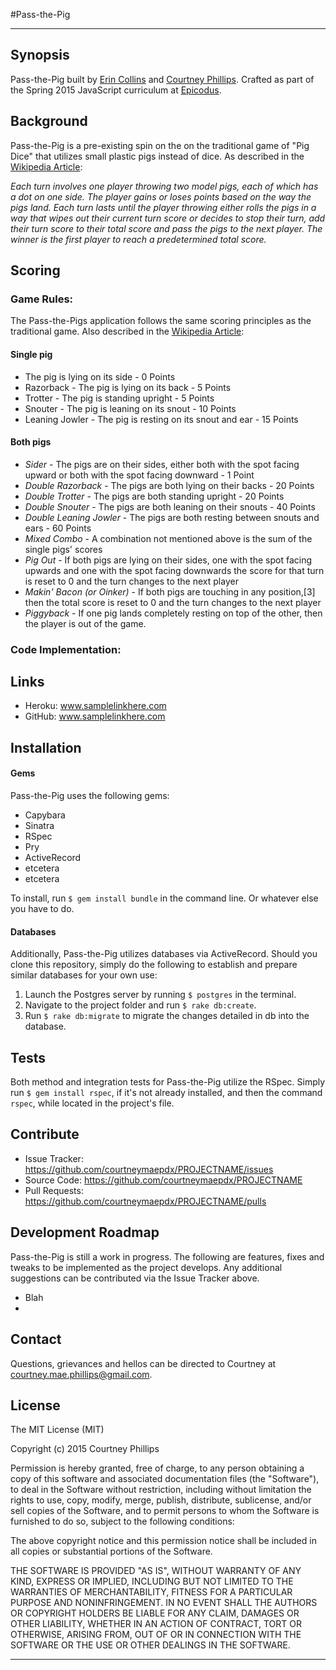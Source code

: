 #Pass-the-Pig

---

## Synopsis

Pass-the-Pig built by [Erin Collins](https://github.com/theeerincollins) and [Courtney Phillips](https://github.com/courtneymaepdx). Crafted as part of the Spring 2015 JavaScript curriculum at [Epicodus](https://www.epicodus.com/).

## Background

Pass-the-Pig is a pre-existing spin on the on the traditional game of "Pig Dice" that utilizes small plastic pigs instead of dice. As described in the [Wikipedia Article](http://en.wikipedia.org/wiki/Pass_the_Pigs): 

*Each turn involves one player throwing two model pigs, each of which has a dot on one side. The player gains or loses points based on the way the pigs land. Each turn lasts until the player throwing either rolls the pigs in a way that wipes out their current turn score or decides to stop their turn, add their turn score to their total score and pass the pigs to the next player. The winner is the first player to reach a predetermined total score.*

## Scoring

### Game Rules:

The Pass-the-Pigs application follows the same scoring principles as the traditional game. Also described in the [Wikipedia Article](http://en.wikipedia.org/wiki/Pass_the_Pigs): 

#### Single pig
  -   The pig is lying on its side - 0 Points
  -   Razorback - The pig is lying on its back - 5 Points
  -   Trotter - The pig is standing upright - 5 Points
  -   Snouter - The pig is leaning on its snout - 10 Points
  -   Leaning Jowler - The pig is resting on its snout and ear - 15 Points
  
#### Both pigs
  -   _Sider_ - The pigs are on their sides, either both with the spot facing upward or both with the spot facing downward - 1 Point
  -   _Double Razorback_ - The pigs are both lying on their backs - 20 Points
  -   _Double Trotter_ - The pigs are both standing upright - 20 Points
  -   _Double Snouter_ - The pigs are both leaning on their snouts - 40 Points
  -   _Double Leaning Jowler_ - The pigs are both resting between snouts and ears - 60 Points
  -   _Mixed Combo_ - A combination not mentioned above is the sum of the single pigs' scores
  -   _Pig Out_ - If both pigs are lying on their sides, one with the spot facing upwards and one with the spot facing downwards the score for that turn is reset to 0 and the turn changes to the next player
  -   _Makin' Bacon (or Oinker)_ - If both pigs are touching in any position,[3] then the total score is reset to 0 and the turn changes to the next player
  -   _Piggyback_ - If one pig lands completely resting on top of the other, then the player is out of the game.
  
  ### Code Implementation:
  
  
  

## Links

  - Heroku: www.samplelinkhere.com
  - GitHub: www.samplelinkhere.com

## Installation

#### Gems

Pass-the-Pig uses the following gems:

  - Capybara
  - Sinatra
  - RSpec
  - Pry
  - ActiveRecord
  - etcetera
  - etcetera

To install, run `$ gem install bundle` in the command line. Or whatever else you have to do. 

#### Databases

Additionally, Pass-the-Pig utilizes databases via ActiveRecord. Should you clone this repository, simply do the following to establish and prepare similar databases for your own use:

1. Launch the Postgres server by running `$ postgres` in the terminal.
2. Navigate to the project folder and run `$ rake db:create`.
3. Run `$ rake db:migrate` to migrate the changes detailed in db into the database.

## Tests

Both method and integration tests for Pass-the-Pig utilize the RSpec. Simply run `$ gem install rspec`, if it's not already installed, and then the command `rspec`, while located in the project's file.

## Contribute

  - Issue Tracker: https://github.com/courtneymaepdx/PROJECTNAME/issues
  - Source Code: https://github.com/courtneymaepdx/PROJECTNAME
  - Pull Requests: https://github.com/courtneymaepdx/PROJECTNAME/pulls
  
## Development Roadmap

Pass-the-Pig is still a work in progress. The following are features, fixes and tweaks to be implemented as the project develops. Any additional suggestions can be contributed via the Issue Tracker above.

  - Blah
  -

## Contact

Questions, grievances and hellos can be directed to Courtney at <courtney.mae.phillips@gmail.com>.

## License

The MIT License (MIT)

Copyright (c) 2015 Courtney Phillips

Permission is hereby granted, free of charge, to any person obtaining a copy
of this software and associated documentation files (the "Software"), to deal
in the Software without restriction, including without limitation the rights
to use, copy, modify, merge, publish, distribute, sublicense, and/or sell
copies of the Software, and to permit persons to whom the Software is
furnished to do so, subject to the following conditions:

The above copyright notice and this permission notice shall be included in
all copies or substantial portions of the Software.

THE SOFTWARE IS PROVIDED "AS IS", WITHOUT WARRANTY OF ANY KIND, EXPRESS OR
IMPLIED, INCLUDING BUT NOT LIMITED TO THE WARRANTIES OF MERCHANTABILITY,
FITNESS FOR A PARTICULAR PURPOSE AND NONINFRINGEMENT. IN NO EVENT SHALL THE
AUTHORS OR COPYRIGHT HOLDERS BE LIABLE FOR ANY CLAIM, DAMAGES OR OTHER
LIABILITY, WHETHER IN AN ACTION OF CONTRACT, TORT OR OTHERWISE, ARISING FROM,
OUT OF OR IN CONNECTION WITH THE SOFTWARE OR THE USE OR OTHER DEALINGS IN
THE SOFTWARE.

---
